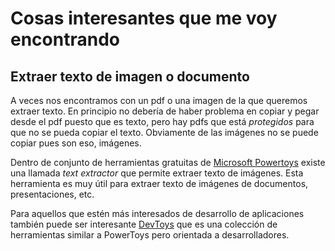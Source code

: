 # Cosas interesantes que me voy encontrando

## Extraer texto de imagen o documento

A veces nos encontramos con un pdf o una imagen de la que queremos extraer texto. En principio no debería de haber problema en copiar y pegar desde el pdf puesto que es texto, pero hay pdfs que está _protegidos_ para que no se pueda copiar el texto. Obviamente de las imágenes no se puede copiar pues son eso, imágenes.

Dentro de conjunto de herramientas gratuitas de [Microsoft Powertoys](https://github.com/microsoft/PowerToys?tab=readme-ov-file) existe una llamada _text extractor_ que permite extraer texto de imágenes. Esta herramienta es muy útil para extraer texto de imágenes de documentos, presentaciones, etc.

Para aquellos que estén más interesados de desarrollo de aplicaciones también puede ser interesante [DevToys](https://github.com/DevToys-app) que es una colección de herramientas similar a PowerToys pero orientada a desarrolladores.

